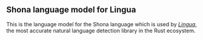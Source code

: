 ## Shona language model for Lingua

This is the language model for the Shona language which is used by 
[*Lingua*](https://github.com/pemistahl/lingua-rs), 
the most accurate natural language detection library in the Rust ecosystem.